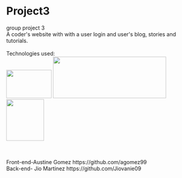 # Project3
group project 3
<br>
A coder's website with with a user login and user's blog, stories and tutorials.
<br>
<br>
Technologies used:
<br>
<img src="https://images.g2crowd.com/uploads/product/image/social_landscape/social_landscape_f0b606abb6d19089febc9faeeba5bc05/nodejs-development-services.png" width="120" height="75"/>
<img src="https://www.kindpng.com/picc/m/452-4529239_html-css-and-javascript-logo-html-css-logo.png"  width="300" height="110"/>
<img src="https://www.tuannguyen.tech/wp-content/uploads/2019/01/react.png"  width="100" height="110"/>

<br>
<br>
Front-end-Austine Gomez https://github.com/agomez99
<br>
Back-end- Jio Martinez https://github.com/Jiovanie09

